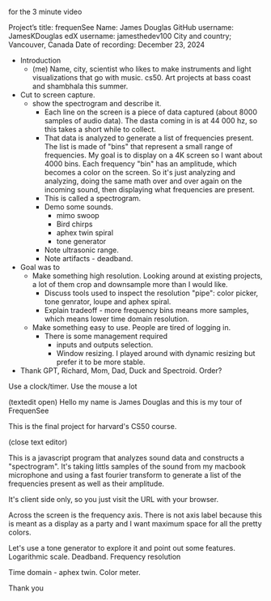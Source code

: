 for the 3 minute video

Project’s title: frequenSee
Name: James Douglas
GitHub username: JamesKDouglas
edX username: jamesthedev100
City and country; Vancouver, Canada
Date of recording: December 23, 2024

  - Introduction 
    - (me) Name, city, scientist who likes to make instruments and light visualizations that go with music. cs50. Art projects at bass coast and shambhala this summer.
  - Cut to screen capture.
    - show the spectrogram and describe it.
        - Each line on the screen is a piece of data captured (about 8000 samples of audio data). The dasta coming in is at 44 000 hz, so this takes a short while to collect.
        - That data is analyzed to generate a list of frequencies present. The list is made of "bins" that represent a small range of frequencies. My goal is to display on a 4K screen so I want about 4000 bins. Each frequency "bin" has an amplitude, which becomes a color on the screen. So it's just analyzing and analyzing, doing the same math over and over again on the incoming sound, then displaying what frequencies are present.
        - This is called a spectrogram.
        - Demo some sounds.
            - mimo swoop
            - Bird chirps
            - aphex twin spiral
            - tone generator
        - Note ultrasonic range.
        - Note artifacts - deadband.
  - Goal was to 
    - Make something high resolution. Looking around at existing projects, a lot of them crop and downsample more than I would like. 
        - Discuss tools used to inspect the resolution "pipe": color picker, tone genrator, loupe and aphex spiral. 
        - Explain tradeoff - more frequency bins means more samples, which means lower time domain resolution.
    - Make something easy to use. People are tired of logging in. 
        - There is some management required 
            - inputs and outputs selection. 
            - Window resizing. I played around with dynamic resizing but prefer it to be more stable.
 - Thank GPT, Richard, Mom, Dad, Duck and Spectroid. Order?

Use a clock/timer. Use the mouse a lot

(textedit open)
Hello my name is James Douglas and this is my tour of FrequenSee

This is the final project for harvard's CS50 course. 

(close text editor)

This is a javascript program that analyzes sound data and constructs a "spectrogram". It's taking littls samples of the sound from my macbook microphone and using a fast fourier transform to generate a list of the frequencies present as well as their amplitude.

It's client side only, so you just visit the URL with your browser. 

Across the screen is the frequency axis. There is not axis label because this is meant as a display as a party and I want maximum space for all the pretty colors. 

Let's use a tone generator to explore it and point out some features. Logarithmic scale. Deadband. Frequency resolution

Time domain - aphex twin. Color meter.

Thank you
